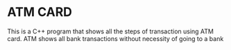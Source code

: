 # ATM CARD
This is a C++ program that shows all the steps of transaction using ATM card.
ATM shows all bank transactions without necessity of going to a bank
